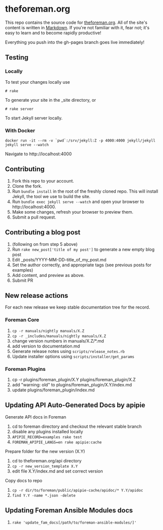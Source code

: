 # theforeman.org

This repo contains the source code for
[theforeman.org](https://theforeman.org). All of the site's content is written in
[Markdown](http://daringfireball.net/projects/markdown/syntax). If you're not familiar with it, fear not; it's easy
to learn and to become rapidly productive!

Everything you push into the gh-pages branch goes live immediately!

## Testing

### Locally

To test your changes locally use

    # rake

To generate your site in the \_site directory, or

    # rake server

To start Jekyll server locally.

### With Docker

```
docker run -it --rm -v `pwd`:/srv/jekyll:Z -p 4000:4000 jekyll/jekyll jekyll serve --watch
```

Navigate to http://localhost:4000

## Contributing

1. Fork this repo to your account.
2. Clone the fork.
3. Run `bundle install` in the root of the freshly cloned repo. This
   will install Jekyll, the tool we use to build the site.
4. Run `bundle exec jekyll serve --watch` and open your browser to http://localhost:4000.
5. Make some changes, refresh your browser to preview them.
6. Submit a pull request.

## Contributing a blog post

1. (following on from step 5 above)
2. Run `rake new_post['title of my post']` to generate a new empty blog post
3. Edit _posts/YYYY-MM-DD-title\_of\_my\_post.md
4. Set the author correctly, and appropriate tags (see previous posts for examples)
5. Add content, and preview as above.
6. Submit PR

## New release actions

For each new release we keep stable documentation tree for the record.

### Foreman Core

1. `cp -r manuals/nightly manuals/X.Z`
1. `cp -r _includes/manuals/nightly manuals/X.Z`
1. change version numbers in manuals/X.Z/*.md
1. add version to documentation.md
1. Generate release notes using `scripts/release_notes.rb`
1. Update installer options using `scripts/installer/get_params`

### Foreman Plugins

1. cp -r plugins/foreman_plugin/X.Y plugins/foreman_plugin/X.Z
1. add "warning: old" to plugins/foreman_plugin/X.Y/index.md
1. update plugins/foreman_plugin/index.md

## Updating API Auto-Generated Docs by apipie

Generate API docs in Foreman

1. cd to foreman directory and checkout the relevant stable branch
1. disable any plugins installed locally 
1. `APIPIE_RECORD=examples rake test`
1. `FOREMAN_APIPIE_LANGS=en rake apipie:cache`

Prepare folder for the new version (X.Y)

1. cd to theforeman.org/api directory
1. `cp -r new_version_template X.Y`
1. edit file X.Y/index.md and set correct version

Copy docs to repo

1. `cp -r dir/to/foreman/public/apipie-cache/apidoc/* Y.Y/apidoc`
1. `find Y.Y -name *.json -delete`

## Updating Foreman Ansible Modules docs

1. `rake 'update_fam_docs[/path/to/foreman-ansible-modules/]'`
